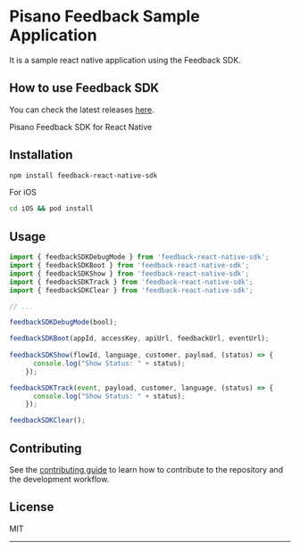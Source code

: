 # Pisano Feedback Sample Application

It is a sample react native application using the Feedback SDK.

## How to use Feedback SDK

You can check the latest releases [here](https://www.npmjs.com/package/feedback-react-native-sdk).

Pisano Feedback SDK for React Native
## Installation

```sh
npm install feedback-react-native-sdk
```

For iOS
```sh
cd iOS && pod install
```

## Usage

```js
import { feedbackSDKDebugMode } from 'feedback-react-native-sdk';
import { feedbackSDKBoot } from 'feedback-react-native-sdk';
import { feedbackSDKShow } from 'feedback-react-native-sdk';
import { feedbackSDKTrack } from 'feedback-react-native-sdk';
import { feedbackSDKClear } from 'feedback-react-native-sdk';

// ...

feedbackSDKDebugMode(bool);

feedbackSDKBoot(appId, accessKey, apiUrl, feedbackUrl, eventUrl);
      
feedbackSDKShow(flowId, language, customer, payload, (status) => {
      console.log("Show Status: " + status);
    });

feedbackSDKTrack(event, payload, customer, language, (status) => {
      console.log("Show Status: " + status);
    });

feedbackSDKClear();

```

## Contributing

See the [contributing guide](CONTRIBUTING.md) to learn how to contribute to the repository and the development workflow.

## License

MIT

---

